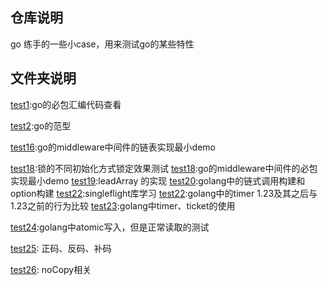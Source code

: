 
## 仓库说明
go 练手的一些小case，用来测试go的某些特性
## 文件夹说明
[test1](./test1):go的必包汇编代码查看

[test2](./test2):go的范型


[test16](./test16):go的middleware中间件的链表实现最小demo 

[test18](./test17):锁的不同初始化方式锁定效果测试
[test18](./test18):go的middleware中间件的必包实现最小demo
[test19](./test19):leadArray 的实现
[test20](./test20):golang中的链式调用构建和option构建
[test22](./test22):singleflight库学习
[test22](./test22):golang中的timer 1.23及其之后与1.23之前的行为比较
[test23](./test23):golang中timer、ticket的使用

[test24](./test24):golang中atomic写入，但是正常读取的测试


[test25](./test25): 正码、反码、补码

[test26](./test26): noCopy相关